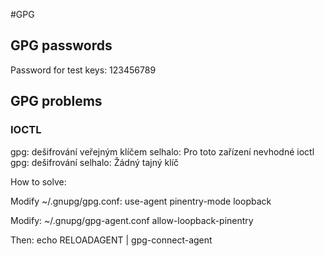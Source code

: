 #GPG

## GPG passwords
Password for test keys: 123456789

## GPG problems

### IOCTL 
gpg: dešifrování veřejným klíčem selhalo: Pro toto zařízení nevhodné ioctl
gpg: dešifrování selhalo: Žádný tajný klíč

How to solve:

Modify ~/.gnupg/gpg.conf:
use-agent 
pinentry-mode loopback

Modify: ~/.gnupg/gpg-agent.conf
allow-loopback-pinentry

Then:
echo RELOADAGENT | gpg-connect-agent